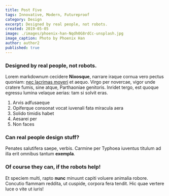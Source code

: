 ```yaml
---
title: Post Five
tags: Innovative, Modern, Futureproof
category: Design
excerpt: Designed by real people, not robots.
created: 2019-05-05
image: ./images/phoenix-han-Nqdh0G8rdCc-unsplash.jpg
image_caption: Photo by Phoenix Han
author: author2
published: true
---
```


### Designed by real people, not robots.

Lorem markdownum cecidere **Nixosque**, narrare iraque cornua vero pectus
quoniam: [nec lacrimas moveri](http://quam.io/daturum) et aequo. Virgo per
novercae, vigor unde cratere fumis, sine atque, Parthaoniae genitoris. Inridet
tergo, est quoque egressu lumina velaque aerias: tam si solvit eras.

1. Arvis adfusaeque
2. Opiferque consonat vocat iuvenali fata miracula aera
3. Solido timidis habet
4. Aesarei per
5. Non faces

### Can real people design stuff?

Penates salutifera saepe, verbis. Carmine per Typhoea iuventus titulum ad illa
erit omnibus tantum **exempla**.

### Of course they can, if the robots help!

Et speciem multi, rapto **nunc** minuunt capiti voluere animalia robore.
Concutio flammam reddita, ut cuspide, corpora fera tendit. Hic quae vertere luce
o vite ut iuris!


